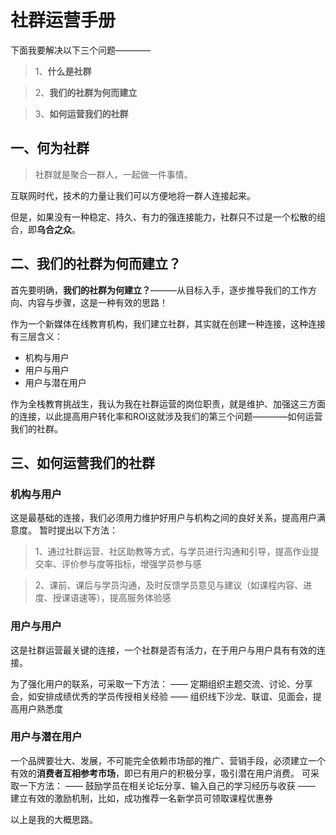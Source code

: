 # 社群运营手册

下面我要解决以下三个问题————

> 1、**什么是社群**

> 2、**我们的社群为何而建立**

> 3、**如何运营我们的社群**


## 一、何为社群
> 社群就是聚合一群人，一起做一件事情。

互联网时代，技术的力量让我们可以方便地将一群人连接起来。

但是，如果没有一种稳定、持久、有力的强连接能力，社群只不过是一个松散的组合，即**乌合之众**。



## 二、我们的社群为何而建立？

首先要明确，**我们的社群为何建立？**———从目标入手，逐步推导我们的工作方向、内容与步骤，这是一种有效的思路！

作为一个新媒体在线教育机构，我们建立社群，其实就在创建一种连接，这种连接有三层含义：
- 机构与用户
- 用户与用户
- 用户与潜在用户

作为全栈教育挑战生，我认为我在社群运营的岗位职责，就是维护、加强这三方面的连接，以此提高用户转化率和ROI这就涉及我们的第三个问题————如何运营我们的社群。

## 三、如何运营我们的社群

### 机构与用户
这是最基础的连接，我们必须用力维护好用户与机构之间的良好关系，提高用户满意度。
暂时提出以下方法：
> 1、通过社群运营、社区助教等方式，与学员进行沟通和引导，提高作业提交率、评价参与度等指标，增强学员参与感

> 2、课前、课后与学员沟通，及时反馈学员意见与建议（如课程内容、进度、授课语速等），提高服务体验感

### 用户与用户
这是社群运营最关键的连接，一个社群是否有活力，在于用户与用户具有有效的连接。

为了强化用户的联系，可采取一下方法：
—— 定期组织主题交流、讨论、分享会，如安排成绩优秀的学员传授相关经验
—— 组织线下沙龙、联谊、见面会，提高用户熟悉度

### 用户与潜在用户
一个品牌要壮大、发展，不可能完全依赖市场部的推广、营销手段，必须建立一个有效的**消费者互相参考市场**，即已有用户的积极分享，吸引潜在用户消费。
可采取一下方法：
—— 鼓励学员在相关论坛分享、输入自己的学习经历与收获
—— 建立有效的激励机制，比如，成功推荐一名新学员可领取课程优惠券



以上是我的大概思路。





